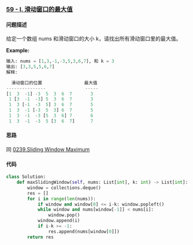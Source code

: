 ### [59 - I. 滑动窗口的最大值](https://leetcode-cn.com/problems/miao/)

#### 问题描述
给定一个数组 nums 和滑动窗口的大小 k，请找出所有滑动窗口里的最大值。

**Example:**
```python
输入: nums = [1,3,-1,-3,5,3,6,7], 和 k = 3
输出: [3,3,5,5,6,7]
解释:

  滑动窗口的位置                最大值
---------------               -----
[1  3  -1] -3  5  3  6  7       3
 1 [3  -1  -3] 5  3  6  7       3
 1  3 [-1  -3  5] 3  6  7       5
 1  3  -1 [-3  5  3] 6  7       5
 1  3  -1  -3 [5  3  6] 7       6
 1  3  -1  -3  5 [3  6  7]      7
```

#### 思路
同 [0239.Sliding Window Maximum](https://github.com/Diobrandokill/leetcode-notes-python/blob/master/sliding%20window/0239.%20Sliding%20Window%20Maximum.md)

#### 代码

```python
class Solution:
    def maxSlidingWindow(self, nums: List[int], k: int) -> List[int]:
        window = collections.deque()
        res = []
        for i in range(len(nums)):
            if window and window[0] <= i-k: window.popleft()
            while window and nums[window[-1]] < nums[i]:
                window.pop()
            window.append(i)
            if i-k >= -1:
                res.append(nums[window[0]])
        return res
```